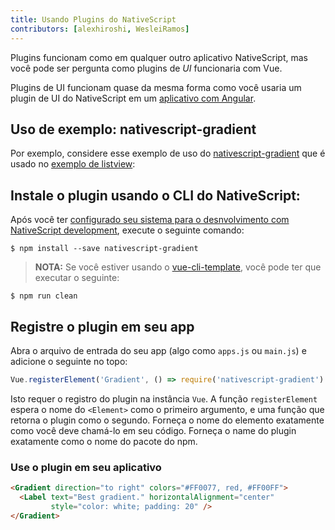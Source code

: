 ```yaml
---
title: Usando Plugins do NativeScript
contributors: [alexhiroshi, WesleiRamos]
---
```


Plugins funcionam como em qualquer outro aplicativo NativeScript, mas você pode ser pergunta como plugins de *UI* funcionaria com Vue.

Plugins de UI funcionam quase da mesma forma como você usaria um plugin de UI do NativeScript em um [aplicativo com Angular](https://docs.nativescript.org/angular/plugins/plugins).

## Uso de exemplo: nativescript-gradient

Por exemplo, considere esse exemplo de uso do [nativescript-gradient](https://github.com/EddyVerbruggen/nativescript-gradient) que é usado no [exemplo de listview](https://github.com/rigor789/nativescript-vue/tree/master/samples/app/app-with-list-view.js):

## Instale o plugin usando o CLI do NativeScript:

Após você ter [configurado seu sistema para o desnvolvimento com NativeScript development](/pt-BR/docs/getting-started/installation), execute o seguinte comando:

```shell
$ npm install --save nativescript-gradient
```

> **NOTA:** Se você estiver usando o [vue-cli-template](/pt-BR/docs/getting-started/templates/#nativescript-vuevue-cli-template), você pode ter que executar o seguinte:

```shell
$ npm run clean
```

## Registre o plugin em seu app

Abra o arquivo de entrada do seu app (algo como `apps.js` ou `main.js`) e adicione o seguinte no topo:

```js
Vue.registerElement('Gradient', () => require('nativescript-gradient').Gradient)
```

Isto requer o registro do plugin na instância `Vue`. A função `registerElement` espera o nome do `<Element>` como o primeiro argumento, e uma função que retorna o plugin como o segundo. Forneça o nome do elemento exatamente como você deve chamá-lo em seu código. Forneça o name do plugin exatamente como o nome do pacote do npm.

### Use o plugin em seu aplicativo

```html
<Gradient direction="to right" colors="#FF0077, red, #FF00FF">
  <Label text="Best gradient." horizontalAlignment="center"
         style="color: white; padding: 20" />
</Gradient>
```

